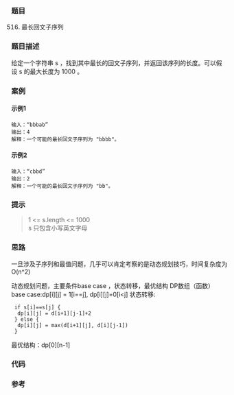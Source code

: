 ### 题目

516. 最长回文子序列

### 题目描述

给定一个字符串 s ，找到其中最长的回文子序列，并返回该序列的长度。可以假设 s 的最大长度为 1000 。

### 案例

#### 示例1

```golang
输入：“bbbab”
输出：4
解释：一个可能的最长回文子序列为 "bbbb"。
```

#### 示例2

```golang
输入：“cbbd”
输出：2
解释：一个可能的最长回文子序列为 "bb"。
```

### 提示

>1 <= s.length <= 1000  
>s 只包含小写英文字母  

### 思路

一旦涉及子序列和最值问题，几乎可以肯定考察的是动态规划技巧，时间复杂度为O(n^2)  

动态规划问题，主要条件base case ，状态转移，最优结构 DP数组（函数）  
base case:dp[i][j] = 1[i==j], dp[i][j]=0[i<j]
状态转移:

```golang
 if s[i]==s[j] {
  dp[i][j] = d[i+1][j-1]+2
 } else {
  dp[i][j] = max(d[i+1][j], d[i][j-1])
 }
```

最优结构：dp[0][n-1]

### 代码

### 参考

